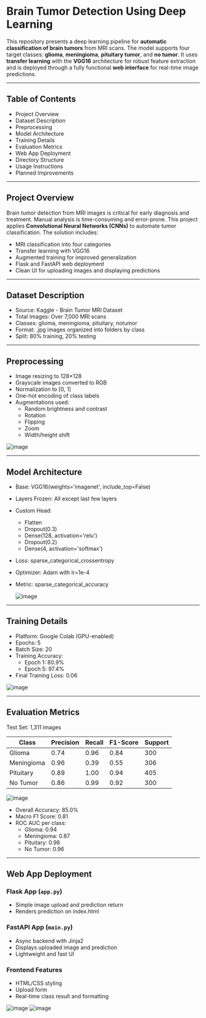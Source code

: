# Brain Tumor Detection Using Deep Learning

This repository presents a deep learning pipeline for **automatic classification of brain tumors** from MRI scans. The model supports four target classes: **glioma**, **meningioma**, **pituitary tumor**, and **no tumor**. It uses **transfer learning** with the **VGG16** architecture for robust feature extraction and is deployed through a fully functional **web interface** for real-time image predictions.

---

## Table of Contents

- Project Overview  
- Dataset Description  
- Preprocessing  
- Model Architecture  
- Training Details  
- Evaluation Metrics  
- Web App Deployment  
- Directory Structure  
- Usage Instructions  
- Planned Improvements  

---

## Project Overview

Brain tumor detection from MRI images is critical for early diagnosis and treatment. Manual analysis is time-consuming and error-prone. This project applies **Convolutional Neural Networks (CNNs)** to automate tumor classification. The solution includes:

- MRI classification into four categories  
- Transfer learning with VGG16  
- Augmented training for improved generalization  
- Flask and FastAPI web deployment  
- Clean UI for uploading images and displaying predictions  

---

## Dataset Description

- Source: Kaggle - Brain Tumor MRI Dataset  
- Total Images: Over 7,000 MRI scans  
- Classes: glioma, meningioma, pituitary, notumor  
- Format: .jpg images organized into folders by class  
- Split: 80% training, 20% testing  

---

## Preprocessing

- Image resizing to 128×128  
- Grayscale images converted to RGB  
- Normalization to [0, 1]  
- One-hot encoding of class labels  
- Augmentations used:
  - Random brightness and contrast
  - Rotation
  - Flipping
  - Zoom
  - Width/height shift
    
![image](https://github.com/user-attachments/assets/4218dd34-292b-4c70-b6f9-712eba35f495)

---

## Model Architecture

- Base: VGG16(weights='imagenet', include_top=False)  
- Layers Frozen: All except last few layers  
- Custom Head:
  - Flatten  
  - Dropout(0.3)  
  - Dense(128, activation='relu')  
  - Dropout(0.2)  
  - Dense(4, activation='softmax')  
- Loss: sparse_categorical_crossentropy  
- Optimizer: Adam with lr=1e-4  
- Metric: sparse_categorical_accuracy

  ![image](https://github.com/user-attachments/assets/f1591a79-2e1c-42d0-9027-3c1cdca734a2)


---

## Training Details

- Platform: Google Colab (GPU-enabled)  
- Epochs: 5  
- Batch Size: 20  
- Training Accuracy:
  - Epoch 1: 80.9%  
  - Epoch 5: 97.4%  
- Final Training Loss: 0.06  

![image](https://github.com/user-attachments/assets/4ba6d8be-d406-425d-b035-0b2ed18ccf20)


---

## Evaluation Metrics

Test Set: 1,311 images

| Class       | Precision | Recall | F1-Score | Support |
|-------------|-----------|--------|----------|---------|
| Glioma      | 0.74      | 0.96   | 0.84     | 300     |
| Meningioma  | 0.96      | 0.39   | 0.55     | 306     |
| Pituitary   | 0.89      | 1.00   | 0.94     | 405     |
| No Tumor    | 0.86      | 0.99   | 0.92     | 300     |

![image](https://github.com/user-attachments/assets/39b9903e-8aab-4091-871f-e3008a1a3d2d)


- Overall Accuracy: 85.0%  
- Macro F1 Score: 0.81  
- ROC AUC per class:  
  - Glioma: 0.94  
  - Meningioma: 0.87  
  - Pituitary: 0.98  
  - No Tumor: 0.96  

---

## Web App Deployment

### Flask App (`app.py`)
- Simple image upload and prediction return  
- Renders prediction on index.html  

### FastAPI App (`main.py`)
- Async backend with Jinja2  
- Displays uploaded image and prediction  
- Lightweight and fast UI  

### Frontend Features
- HTML/CSS styling  
- Upload form  
- Real-time class result and formatting  

![image](https://github.com/user-attachments/assets/18ee6606-d272-4457-be94-b4dfc6973e54)
![image](https://github.com/user-attachments/assets/b2c05fc1-78af-48b4-937b-8758a9d5c3c9)


